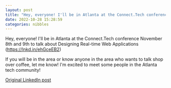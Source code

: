 ```yaml
---
layout: post
title: "Hey, everyone! I'll be in Atlanta at the Connect.Tech conference November 8th and 9th to talk about Designing Real-time Web Applications (https://lnkd.in/ehGceEB2)"
date: 2022-10-28 15:28:59
categories: nibbles
---
```


Hey, everyone! I'll be in Atlanta at the Connect.Tech conference November 8th and 9th to talk about Designing Real-time Web Applications (https://lnkd.in/ehGceEB2)

If you will be in the area or know anyone in the area who wants to talk shop over coffee, let me know! I'm excited to meet some people in the Atlanta tech community!

[Original LinkedIn post](https://www.linkedin.com/feed/update/urn%3Ali%3Ashare%3A6991782880465027072)
